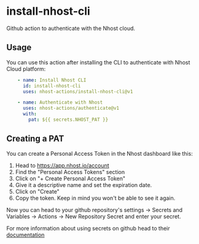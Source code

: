 # install-nhost-cli

Github action to authenticate with the Nhost cloud.

## Usage

You can use this action after installing the CLI to authenticate with Nhost Cloud platform:


```yaml
    - name: Install Nhost CLI
      id: install-nhost-cli
      uses: nhost-actions/install-nhost-cli@v1

    - name: Authenticate with Nhost
      uses: nhost-actions/authenticate@v1
      with:
        pat: ${{ secrets.NHOST_PAT }}
```

## Creating a PAT

You can create a Personal Access Token in the Nhost dashboard like this:

1. Head to https://app.nhost.io/account
2. Find the "Personal Access Tokens" section
3. Click on "+ Create Personal Access Token"
4. Give it a descriptive name and set the expiration date.
5. Click on "Create"
6. Copy the token. Keep in mind you won't be able to see it again.

Now you can head to your github repository's settings -> Secrets and Variables -> Actions -> New Repository Secret and enter your secret.

For more information about using secrets on github head to their [documentation](https://docs.github.com/en/actions/security-guides/encrypted-secrets)
